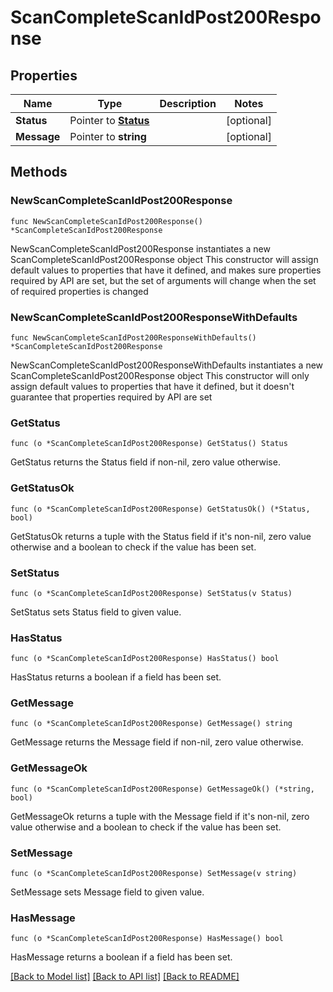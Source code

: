 # ScanCompleteScanIdPost200Response

## Properties

Name | Type | Description | Notes
------------ | ------------- | ------------- | -------------
**Status** | Pointer to [**Status**](Status.md) |  | [optional] 
**Message** | Pointer to **string** |  | [optional] 

## Methods

### NewScanCompleteScanIdPost200Response

`func NewScanCompleteScanIdPost200Response() *ScanCompleteScanIdPost200Response`

NewScanCompleteScanIdPost200Response instantiates a new ScanCompleteScanIdPost200Response object
This constructor will assign default values to properties that have it defined,
and makes sure properties required by API are set, but the set of arguments
will change when the set of required properties is changed

### NewScanCompleteScanIdPost200ResponseWithDefaults

`func NewScanCompleteScanIdPost200ResponseWithDefaults() *ScanCompleteScanIdPost200Response`

NewScanCompleteScanIdPost200ResponseWithDefaults instantiates a new ScanCompleteScanIdPost200Response object
This constructor will only assign default values to properties that have it defined,
but it doesn't guarantee that properties required by API are set

### GetStatus

`func (o *ScanCompleteScanIdPost200Response) GetStatus() Status`

GetStatus returns the Status field if non-nil, zero value otherwise.

### GetStatusOk

`func (o *ScanCompleteScanIdPost200Response) GetStatusOk() (*Status, bool)`

GetStatusOk returns a tuple with the Status field if it's non-nil, zero value otherwise
and a boolean to check if the value has been set.

### SetStatus

`func (o *ScanCompleteScanIdPost200Response) SetStatus(v Status)`

SetStatus sets Status field to given value.

### HasStatus

`func (o *ScanCompleteScanIdPost200Response) HasStatus() bool`

HasStatus returns a boolean if a field has been set.

### GetMessage

`func (o *ScanCompleteScanIdPost200Response) GetMessage() string`

GetMessage returns the Message field if non-nil, zero value otherwise.

### GetMessageOk

`func (o *ScanCompleteScanIdPost200Response) GetMessageOk() (*string, bool)`

GetMessageOk returns a tuple with the Message field if it's non-nil, zero value otherwise
and a boolean to check if the value has been set.

### SetMessage

`func (o *ScanCompleteScanIdPost200Response) SetMessage(v string)`

SetMessage sets Message field to given value.

### HasMessage

`func (o *ScanCompleteScanIdPost200Response) HasMessage() bool`

HasMessage returns a boolean if a field has been set.


[[Back to Model list]](../README.md#documentation-for-models) [[Back to API list]](../README.md#documentation-for-api-endpoints) [[Back to README]](../README.md)


